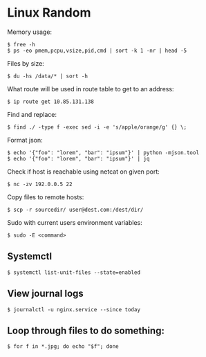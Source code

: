Linux Random
============	
	
Memory usage:

    $ free -h
    $ ps -eo pmem,pcpu,vsize,pid,cmd | sort -k 1 -nr | head -5
	
Files by size:

	$ du -hs /data/* | sort -h
	
What route will be used in route table to get to an address:

    $ ip route get 10.85.131.138
	
Find and replace:

	$ find ./ -type f -exec sed -i -e 's/apple/orange/g' {} \;
	
Format json:

	$ echo '{"foo": "lorem", "bar": "ipsum"}' | python -mjson.tool
	$ echo '{"foo": "lorem", "bar": "ipsum"}' | jq
	
Check if host is reachable using netcat on given port:	
	
	$ nc -zv 192.0.0.5 22
	
Copy files to remote hosts:

	$ scp -r sourcedir/ user@dest.com:/dest/dir/
	
Sudo with current users environment variables:

    $ sudo -E <command>
    
## Systemctl

    $ systemctl list-unit-files --state=enabled
    
## View journal logs

    $ journalctl -u nginx.service --since today
    
## Loop through files to do something:

    $ for f in *.jpg; do echo "$f"; done
